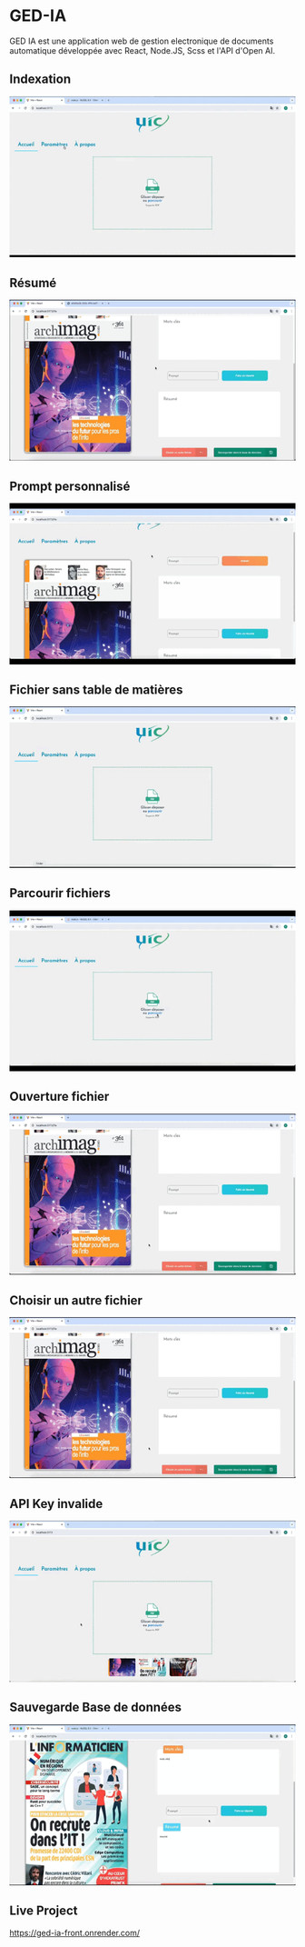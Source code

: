 # GED-IA
GED IA est une application web de gestion electronique de documents automatique développée avec React, Node.JS, Scss et l'API d'Open AI. 

## Indexation
![](docs/Demos/indexation.gif)

## Résumé
![](docs/Demos/resume.gif)

## Prompt personnalisé
![](docs/Demos/prompt.gif)

## Fichier sans table de matières
![](docs/Demos/tdm.gif)

## Parcourir fichiers
![](docs/Demos/parcourir.gif)

## Ouverture fichier
![](docs/Demos/ouverture.gif)

## Choisir un autre fichier 
![](docs/Demos/ouverture.gif)

## API Key invalide 
![](docs/Demos/autre_fichier.gif)

## Sauvegarde Base de données
![](docs/Demos/successDB.gif)

## Live Project 
https://ged-ia-front.onrender.com/